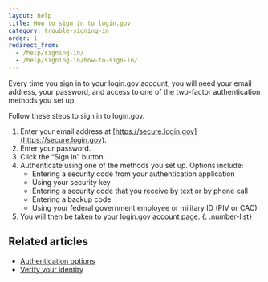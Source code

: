 ```yaml
---
layout: help
title: How to sign in to login.gov
category: trouble-signing-in
order: 1
redirect_from:
  - /help/signing-in/
  - /help/signing-in/how-to-sign-in/
---
```


Every time you sign in to your login.gov account, you will need your email address, your password, and access to one of the two-factor authentication methods you set up.

Follow these steps to sign in to login.gov.

1. Enter your email address at [https://secure.login.gov](https://secure.login.gov).
1. Enter your password.
1. Click the “Sign in” button.
1. Authenticate using one of the methods you set up. Options include:
    * Entering a security code from your authentication application
    * Using your security key
    * Entering a security code that you receive by text or by phone call
    * Entering a backup code
    * Using your federal government employee or military ID (PIV or CAC)
1. You will then be taken to your login.gov account page.
{: .number-list}

## Related articles
* [Authentication options](/help/get-started/authentication-options/)
* [Verify your identity](/help/verify-your-identity/)
